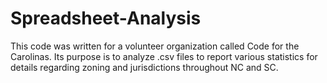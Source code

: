 # Spreadsheet-Analysis
This code was written for a volunteer organization called Code for the Carolinas. Its purpose is to analyze .csv files to report various statistics for details regarding zoning and jurisdictions throughout NC and SC.
